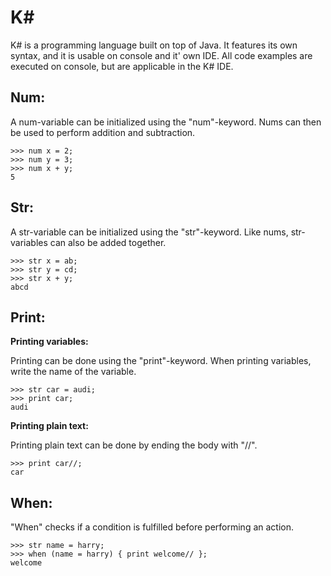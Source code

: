 # K#
K# is a programming language built on top of Java. It features its own syntax, and it is usable on console and it' own IDE. All code examples are executed on console, but are applicable in the K# IDE.

## Num:

A num-variable can be initialized using the "num"-keyword. Nums can then be used to perform addition and subtraction.

```text
>>> num x = 2;
>>> num y = 3;
>>> num x + y;
5
```

## Str:

A str-variable can be initialized using the "str"-keyword. Like nums, str-variables can also be added together.

```text
>>> str x = ab;
>>> str y = cd;
>>> str x + y;
abcd
```
## Print:

**Printing variables:**

Printing can be done using the "print"-keyword. When printing variables, write the name of the variable.

```text
>>> str car = audi;
>>> print car;
audi
```

**Printing plain text:**

Printing plain text can be done by ending the body with "//".

```text
>>> print car//;
car
```



## When:

"When" checks if a condition is fulfilled before performing an action.

```text
>>> str name = harry;
>>> when (name = harry) { print welcome// };
welcome
```

